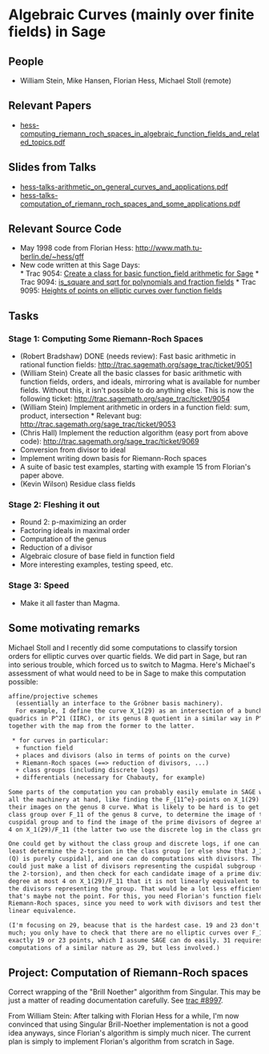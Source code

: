 

# Algebraic Curves (mainly over finite fields) in Sage


## People

* William Stein, Mike Hansen, Florian Hess, Michael Stoll (remote) 

## Relevant Papers

* <a href="daysff/curves/hess-computing_riemann_roch_spaces_in_algebraic_function_fields_and_related_topics.pdf">hess-computing_riemann_roch_spaces_in_algebraic_function_fields_and_related_topics.pdf</a> 

## Slides from Talks

* <a href="daysff/curves/hess-talks-arithmetic_on_general_curves_and_applications.pdf">hess-talks-arithmetic_on_general_curves_and_applications.pdf</a> 
* <a href="daysff/curves/hess-talks-computation_of_riemann_roch_spaces_and_some_applications.pdf">hess-talks-computation_of_riemann_roch_spaces_and_some_applications.pdf</a> 

## Relevant Source Code

* May 1998 code from Florian Hess: <a href="http://www.math.tu-berlin.de/~hess/gff">http://www.math.tu-berlin.de/~hess/gff</a> 
* New code written at this Sage Days:  
            * Trac 9054: <a class="http" href="http://trac.sagemath.org/sage_trac/ticket/9054">Create a class for basic function_field arithmetic for Sage</a> 
            * Trac 9094: <a class="http" href="http://trac.sagemath.org/sage_trac/ticket/9094">is_square and sqrt for polynomials and fraction fields</a> 
            * Trac 9095: <a class="http" href="http://trac.sagemath.org/sage_trac/ticket/9095">Heights of points on elliptic curves over function fields</a> 

## Tasks


### Stage 1: Computing Some Riemann-Roch Spaces

* (Robert Bradshaw) DONE (needs review): Fast basic arithmetic in rational function fields: <a href="http://trac.sagemath.org/sage_trac/ticket/9051">http://trac.sagemath.org/sage_trac/ticket/9051</a> 
* (William Stein) Create all the basic classes for basic arithmetic with function fields, orders, and ideals, mirroring what is available for number fields.  Without this, it isn't possible to do anything else.   This is now the following ticket: <a href="http://trac.sagemath.org/sage_trac/ticket/9054">http://trac.sagemath.org/sage_trac/ticket/9054</a> 
* (William Stein) Implement arithmetic in orders in a function field: sum, product, intersection 
            * Relevant bug: <a href="http://trac.sagemath.org/sage_trac/ticket/9053">http://trac.sagemath.org/sage_trac/ticket/9053</a> 
* (Chris Hall) Implement the reduction algorithm (easy port from above code): <a href="http://trac.sagemath.org/sage_trac/ticket/9069">http://trac.sagemath.org/sage_trac/ticket/9069</a> 
* Conversion from divisor to ideal 
* Implement writing down basis for Riemann-Roch spaces 
* A suite of basic test examples, starting with example 15 from Florian's paper above.  
* (Kevin Wilson) Residue class fields 

### Stage 2: Fleshing it out

* Round 2: p-maximizing an order 
* Factoring ideals in maximal order 
* Computation of the genus 
* Reduction of a divisor 
* Algebraic closure of base field in function field 
* More interesting examples, testing speed, etc. 

### Stage 3: Speed

* Make it all faster than Magma. 

## Some motivating remarks

Michael Stoll and I recently did some computations to classify torsion orders for elliptic curves over quartic fields.  We did part in Sage, but ran into serious trouble, which forced us to switch to Magma.  Here's Michael's assessment of what would need to be in Sage to make this computation possible: 


```txt
affine/projective schemes
  (essentially an interface to the Gröbner basis machinery).
  For example, I define the curve X_1(29) as an intersection of a bunch of
quadrics in P^21 (IIRC), or its genus 8 quotient in a similar way in P^7,
together with the map from the former to the latter.

 * for curves in particular:
  + function field
  + places and divisors (also in terms of points on the curve)
  + Riemann-Roch spaces (==> reduction of divisors, ...)
  + class groups (including discrete logs)
  + differentials (necessary for Chabauty, for example)

Some parts of the computation you can probably easily emulate in SAGE without
all the machinery at hand, like finding the F_{11^e}-points on X_1(29) and
their images on the genus 8 curve. What is likely to be hard is to get the
class group over F_11 of the genus 8 curve, to determine the image of the
cuspidal group and to find the image of the prime divisors of degree at most
4 on X_1(29)/F_11 (the latter two use the discrete log in the class group).

One could get by without the class group and discrete logs, if one can at
least determine the 2-torsion in the class group [or else show that J_1(29)
(Q) is purely cuspidal], and one can do computations with divisors. Then one
could just make a list of divisors representing the cuspidal subgroup (plus
the 2-torsion), and then check for each candidate image of a prime divisor of
degree at most 4 on X_1(29)/F_11 that it is not linearly equivalent to one of
the divisors representing the group. That would be a lot less efficient, but
that's maybe not the point. For this, you need Florian's function fields and
Riemann-Roch spaces, since you need to work with divisors and test them for
linear equivalence.

(I'm focusing on 29, beacuse that is the hardest case. 19 and 23 don't need
much; you only have to check that there are no elliptic curves over F_16 with
exactly 19 or 23 points, which I assume SAGE can do easily. 31 requires
computations of a similar nature as 29, but less involved.)

```

## Project: Computation of Riemann-Roch spaces

Correct wrapping of the "Brill Noether" algorithm from Singular. This may be just a matter of reading documentation carefully.  See <a class="http" href="http://trac.sagemath.org/sage_trac/ticket/8997">trac #8997</a>.    

From William Stein: After talking with Florian Hess for a while, I'm now convinced that using Singular Brill-Noether implementation is not a good idea anyways, since Florian's algorithm is simply much nicer.   The current plan is simply to implement Florian's algorithm from scratch in Sage.   
